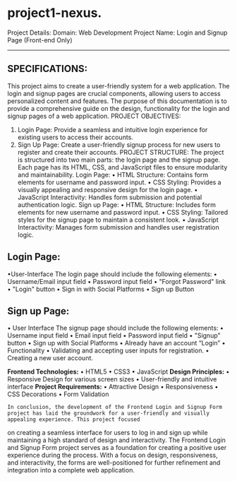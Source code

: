 # project1-nexus.
Project Details:
Domain: Web Development
Project Name: Login and Signup Page (Front-end Only)

-------------------------------------------------------------------------------------------------------------------------------------------
**SPECIFICATIONS:**
-------------------
This project aims to create a user-friendly  system for a web application. The login and signup pages are crucial components, allowing users to access personalized content and features. The purpose of this documentation is to provide a comprehensive guide on the design, functionality for the login and signup pages of a web application.
PROJECT OBJECTIVES:
1.	Login Page: Provide a seamless and intuitive login experience for existing users to access their accounts.
2.	Sign Up Page: Create a user-friendly signup process for new users to register and create their accounts.
PROJECT STRUCTURE:
The project is structured into two main parts: the login page and the signup page. Each page has its HTML, CSS, and JavaScript files to ensure modularity and maintainability.
Login Page:
    •	HTML Structure: Contains form elements for username and password input.
    •	CSS Styling: Provides a visually appealing and responsive design for the login page.
    •	JavaScript Interactivity: Handles form submission and potential authentication logic.
Sign up Page:
    •	HTML Structure: Includes form elements for new username and password input.
    •	CSS Styling: Tailored styles for the signup page to maintain a consistent look.
    •	JavaScript Interactivity: Manages form submission and handles user registration logic.
  	
**Login Page:**
----------------------
•User-Interface
	The login page should include the following elements:
        •	Username/Email input field
        •    Password input field
        •    "Forgot Password" link
        •    "Login" button
        •    Sign in with Social Platforms
        •    Sign up Button

**Sign up Page:**
-----------------------
•	User Interface
   The signup page should include the following elements:
        •	Username input field
        •	Email input field
        •	Password input field
        •	"Signup" button
        •	Sign up with Social Platforms
        •	Already have an account “Login”
•	Functionality
        •	Validating and accepting user inputs for registration.
        •	Creating a new user account.

**Frontend Technologies:**
      •	HTML5
      •	CSS3
      •	JavaScript
**Design Principles:**
      •	Responsive Design for various screen sizes
      •	User-friendly and intuitive interface
**Project Requirements:**
      •	Attractive Design
      •	Responsiveness
      •	CSS Decorations 
      •	Form Validation

	In conclusion, the development of the Frontend Login and Signup Form project has laid the groundwork for a user-friendly and visually appealing experience. This project focused 
 on creating a seamless interface for users to log in and sign up while maintaining a high standard of design and interactivity. The Frontend Login and Signup Form project serves as a 
 foundation for creating a positive user experience during the process. With a focus on design, responsiveness, and interactivity, the forms are well-positioned for further refinement 
 and integration into a complete web application.





